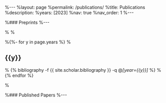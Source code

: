 %---
%layout: page
%permalink: /publications/
%title: Publications
%description: 
%years: [2023]
%nav: true
%nav_order: 1
%---

%### Preprints
%---

%<!-- _pages/publications.md -->
%<div class="Preprints">

%{%- for y in page.years %}
%  <h2 class="year">{{y}}</h2>
%  {% bibliography -f {{ site.scholar.bibliography }} -q @*[year={{y}}]* %}
%{% endfor %}

%</div>

%### Published Papers
%---
